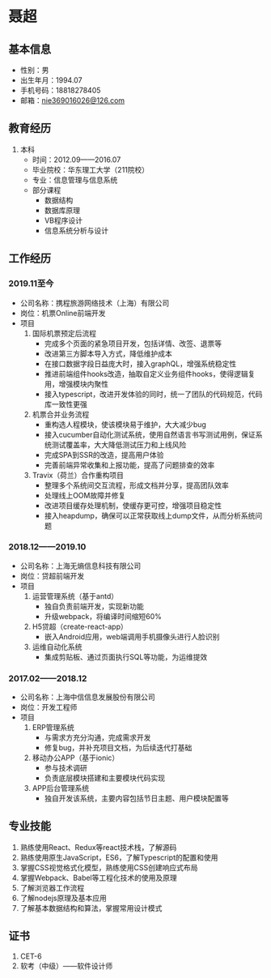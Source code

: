 # 聂超

## 基本信息
- 性别：男
- 出生年月：1994.07
- 手机号码：18818278405
- 邮箱：nie369016026@126.com

## 教育经历
1. 本科
    - 时间：2012.09——2016.07
    - 毕业院校：华东理工大学（211院校）
    - 专业：信息管理与信息系统
    - 部分课程
        - 数据结构
        - 数据库原理
        - VB程序设计
        - 信息系统分析与设计

## 工作经历
### 2019.11至今
- 公司名称：携程旅游网络技术（上海）有限公司
- 岗位：机票Online前端开发
- 项目
    1. 国际机票预定后流程
        - 完成多个页面的紧急项目开发，包括详情、改签、退票等
        - 改进第三方脚本导入方式，降低维护成本
        - 在接口数据字段日益庞大时，接入graphQL，增强系统稳定性
        - 推进前端组件hooks改造，抽取自定义业务组件hooks，使得逻辑复用，增强模块内聚性
        - 接入typescript，改进开发体验的同时，统一了团队的代码规范，代码库一致性更强
    2. 机票合并业务流程
        - 重构选人程模块，使该模块易于维护，大大减少bug
        - 接入cucumber自动化测试系统，使用自然语言书写测试用例，保证系统测试覆盖率，大大降低测试压力和上线风险
        - 完成SPA到SSR的改造，提高用户体验
        - 完善前端异常收集和上报功能，提高了问题排查的效率
    3. Travix（荷兰）合作重构项目
        - 整理多个系统间交互流程，形成文档并分享，提高团队效率
        - 处理线上OOM故障并修复
        - 改进项目缓存处理机制，使缓存更可控，增强项目稳定性
        - 接入heapdump，确保可以正常获取线上dump文件，从而分析系统问题

### 2018.12——2019.10
- 公司名称：上海无熵信息科技有限公司
- 岗位：贷超前端开发
- 项目
    1. 运营管理系统（基于antd）
        - 独自负责前端开发，实现新功能
        - 升级webpack，将编译时间缩短60%
    2. H5贷超（create-react-app）
        - 嵌入Android应用，web端调用手机摄像头进行人脸识别
    3. 运维自动化系统
        - 集成剪贴板、通过页面执行SQL等功能，为运维提效

### 2017.02——2018.12
- 公司名称：上海中信信息发展股份有限公司
- 岗位：开发工程师
- 项目
    1. ERP管理系统
        - 与需求方充分沟通，完成需求开发
        - 修复bug，并补充项目文档，为后续迭代打基础
    2. 移动办公APP（基于ionic）
        - 参与技术调研
        - 负责底层模块搭建和主要模块代码实现
    3. APP后台管理系统
        - 独自开发该系统，主要内容包括节日主题、用户模块配置等

## 专业技能
1. 熟练使用React、Redux等react技术栈，了解源码
2. 熟练使用原生JavaScript，ES6，了解Typescript的配置和使用
3. 掌握CSS视觉格式化模型，熟练使用CSS创建响应式布局
4. 掌握Webpack、Babel等工程化技术的使用及原理
5. 了解浏览器工作流程
6. 了解nodejs原理及基本应用
7. 了解基本数据结构和算法，掌握常用设计模式

## 证书
1. CET-6
2. 软考（中级）——软件设计师